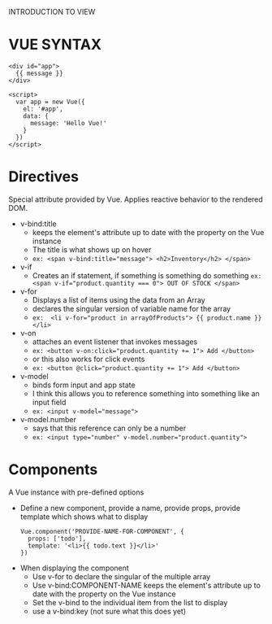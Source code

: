 INTRODUCTION TO VIEW

# VUE SYNTAX
  ```
  <div id="app">
    {{ message }}
  </div>

  <script>
    var app = new Vue({
      el: '#app',
      data: {
        message: 'Hello Vue!'
      }
    })
  </script>
  ```

# Directives
Special attribute provided by Vue. Applies reactive behavior to the rendered DOM.
  * v-bind:title
    - keeps the element's attribute up to date with the property on the Vue instance
    - The title is what shows up on hover
    - `ex: <span v-bind:title="message"> <h2>Inventory</h2> </span>`
  * v-if
    - Creates an if statement, if something is something do something
        `ex: <span v-if="product.quantity === 0"> OUT OF STOCK </span>`
  * v-for
    - Displays a list of items using the data from an Array
    - declares the singular version of variable name for the array
    - `ex:  <li v-for="product in arrayOfProducts"> {{ product.name }} </li>`
  * v-on
    - attaches an event listener that invokes messages
    - `ex: <button v-on:click="product.quantity += 1"> Add </button>`
    - or this also works for click events
    - `ex: <button @click="product.quantity += 1"> Add </button>`
  * v-model
    - binds form input and app state
    - I think this allows you to reference something into something like an input field
    - `ex: <input v-model="message">`
  * v-model.number
    - says that this reference can only be a number
    - `ex: <input type="number" v-model.number="product.quantity">`

# Components
A Vue instance with pre-defined options
  * Define a new component, provide a name, provide props, provide template which shows what to display
      ```
      Vue.component('PROVIDE-NAME-FOR-COMPONENT', {
        props: ['todo'],
        template: '<li>{{ todo.text }}</li>'
      })
     ```
  * When displaying the component
    - Use v-for to declare the singular of the multiple array
    - Use v-bind:COMPONENT-NAME keeps the element's attribute up to date with the property on the Vue instance
    - Set the v-bind to the individual item from the list to display
    - use a v-bind:key (not sure what this does yet)
